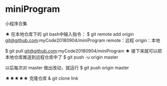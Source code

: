 # miniProgram
小程序合集

★ 在本地仓库下的 git bash中输入指令：
$ git remote add origin git@github.com:myCode20180904/miniProgram
remote：远程 origin：本地


$ git pull git@github.com:myCode20180904/miniProgram
★ 接下来就可以把本地仓库推送到远程仓库中了
$ git push -u origin master

以后每次对 master 做出改动，就运行
$ git push origin master


★★★★★ 克隆仓库
& git clone link